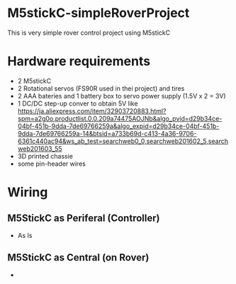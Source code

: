 # M5stickC-simpleRoverProject
This is very simple rover control project using M5stickC

# Hardware requirements
- 2 M5stickC
- 2 Rotational servos (FS90R used in thei project) and tires
- 2 AAA bateries and 1 battery box to servo power supply (1.5V x 2 = 3V)
- 1 DC/DC step-up conver to obtain 5V like https://ja.aliexpress.com/item/32903720883.html?spm=a2g0o.productlist.0.0.209a74475AOJNb&algo_pvid=d29b34ce-04bf-451b-9dda-7de69766259a&algo_expid=d29b34ce-04bf-451b-9dda-7de69766259a-14&btsid=a733b69d-c413-4a36-9706-6361c440ac94&ws_ab_test=searchweb0_0,searchweb201602_5,searchweb201603_55
- 3D printed chassie
- some pin-header wires

# Wiring
## M5StickC as Periferal (Controller)   
- As Is

## M5StickC as Central (on Rover)
-
